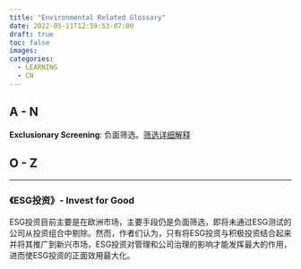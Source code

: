 ```yaml
---
title: "Environmental Related Glossary"
date: 2022-05-11T12:59:53-07:00
draft: true
toc: false
images:
categories:	
  - LEARNING
  - CN
---
```




## A - N

**Exclusionary Screening**: 负面筛选。[筛选详细解释](https://www.unpri.org/download?ac=10988)



## O - Z



---



### 《ESG投资》- Invest for Good

ESG投资目前主要是在欧洲市场，主要手段仍是负面筛选，即将未通过ESG测试的公司从投资组合中剔除。然而，作者们认为，只有将ESG投资与积极投资结合起来并将其推广到新兴市场，ESG投资对管理和公司治理的影响才能发挥最大的作用，进而使ESG投资的正面效用最大化。
